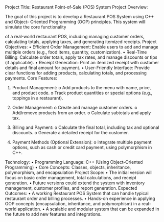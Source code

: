 Project Title:
Restaurant Point-of-Sale (POS) System
Project Overview:

The goal of this project is to develop a Restaurant POS System using C++ and Object-
Oriented Programming (OOP) principles. This system will simulate the core functionality

of a real-world restaurant POS, including managing customer orders, calculating totals,
applying taxes, and generating itemized receipts.
Project Objectives:
• Efficient Order Management: Enable users to add and manage multiple orders
(e.g., food items, quantity, customization).
• Real-Time Billing: Calculate order totals, apply tax rates, and manage discounts or
tips (if applicable).
• Receipt Generation: Print an itemized receipt with customer details and final
amount for payment.
• User-Friendly Interface: Provide clear functions for adding products, calculating
totals, and processing payments.
Core Features:
1. Product Management:
o Add products to the menu with name, price, and product code.
o Track product quantities or special options (e.g., toppings in a restaurant).
2. Order Management:
o Create and manage customer orders.
o Add/remove products from an order.
o Calculate subtotals and apply tax.
3. Billing and Payment:
o Calculate the final total, including tax and optional discounts.
o Generate a detailed receipt for the customer.

4. Payment Methods (Optional Extension):
o Integrate multiple payment options, such as cash or credit card payment,
using polymorphism in C++.

Technology:
• Programming Language: C++ (Using Object-Oriented Programming)
• Core Concepts: Classes, objects, inheritance, polymorphism, and encapsulation
Project Scope:
• The initial version will focus on basic order management, total calculations, and
receipt generation.
• Future versions could extend the system with inventory management, customer
profiles, and report generation.
Expected Outcomes:
• A working Restaurant POS System that can handle typical restaurant order and
billing processes.
• Hands-on experience in applying OOP concepts (encapsulation, inheritance, and
polymorphism) in a real-world application.
• A scalable and modular system that can be expanded in the future to add new
features and integrations.
